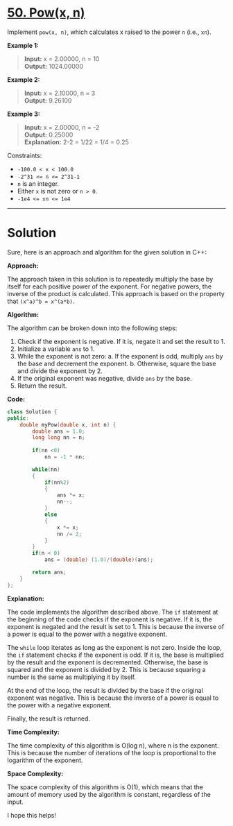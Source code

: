 # [50. Pow(x, n)](https://leetcode.com/problems/powx-n/)

Implement `pow(x, n)`, which calculates x raised to the power `n` (i.e., `xn`).

**Example 1:**

>**Input:** x = 2.00000, n = 10<br>
**Output:** 1024.00000

**Example 2:**

>**Input:** x = 2.10000, n = 3<br>
**Output:** 9.26100

**Example 3:**

>**Input:** x = 2.00000, n = -2<br>
**Output:** 0.25000<br>
**Explanation:** 2-2 = 1/22 = 1/4 = 0.25
 

Constraints:

- `-100.0 < x < 100.0`
- `-2^31 <= n <= 2^31-1`
- `n` is an integer.
- Either `x` is not zero or `n > 0`.
- `-1e4 <= xn <= 1e4`
---
# Solution

Sure, here is an approach and algorithm for the given solution in C++:

**Approach:**

The approach taken in this solution is to repeatedly multiply the base by itself for each positive power of the exponent. For negative powers, the inverse of the product is calculated. This approach is based on the property that `(x^a)^b = x^(a*b)`.

**Algorithm:**

The algorithm can be broken down into the following steps:

1. Check if the exponent is negative. If it is, negate it and set the result to 1.
2. Initialize a variable `ans` to 1.
3. While the exponent is not zero:
    a. If the exponent is odd, multiply `ans` by the base and decrement the exponent.
    b. Otherwise, square the base and divide the exponent by 2.
4. If the original exponent was negative, divide `ans` by the base.
5. Return the result.

**Code:**

```c++
class Solution {
public:
    double myPow(double x, int n) {
        double ans = 1.0;
        long long nn = n;
        
        if(nn <0) 
            nn = -1 * nn;

        while(nn)
        {
            if(nn%2)
            {
                ans *= x;
                nn--;
            }
            else
            {
                x *= x;
                nn /= 2;
            }
        }
        if(n < 0) 
            ans = (double) (1.0)/(double)(ans);

        return ans;
    }
};
```

**Explanation:**

The code implements the algorithm described above. The `if` statement at the beginning of the code checks if the exponent is negative. If it is, the exponent is negated and the result is set to 1. This is because the inverse of a power is equal to the power with a negative exponent.

The `while` loop iterates as long as the exponent is not zero. Inside the loop, the `if` statement checks if the exponent is odd. If it is, the base is multiplied by the result and the exponent is decremented. Otherwise, the base is squared and the exponent is divided by 2. This is because squaring a number is the same as multiplying it by itself.

At the end of the loop, the result is divided by the base if the original exponent was negative. This is because the inverse of a power is equal to the power with a negative exponent.

Finally, the result is returned.

**Time Complexity:**

The time complexity of this algorithm is O(log n), where n is the exponent. This is because the number of iterations of the loop is proportional to the logarithm of the exponent.

**Space Complexity:**

The space complexity of this algorithm is O(1), which means that the amount of memory used by the algorithm is constant, regardless of the input.

I hope this helps!